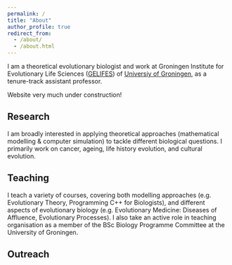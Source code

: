 ```yaml
---
permalink: /
title: "About"
author_profile: true
redirect_from: 
  - /about/
  - /about.html
---
```


I am a theoretical evolutionary biologist and work at Groningen Institute for Evolutionary Life Sciences ([GELIFES](https://www.rug.nl/research/gelifes/?lang=en)) of [Universiy of Groningen](https://www.rug.nl/), as a tenure-track assistant professor. 

Website very much under construction!

## Research

I am broadly interested in applying theoretical approaches (mathematical modelling & computer simulation) to tackle different biological questions. I primarily work on cancer, ageing, life history evolution, and cultural evolution.  

## Teaching

I teach a variety of courses, covering both modelling approaches (e.g. Evolutionary Theory, Programming C++ for Biologists), and different aspects of evolutionary biology (e.g. Evolutionary Medicine: Diseases of Affluence, Evolutionary Processes). I also take an active role in teaching organisation as a member of the BSc Biology Programme Committee at the University of Groningen.

## Outreach

